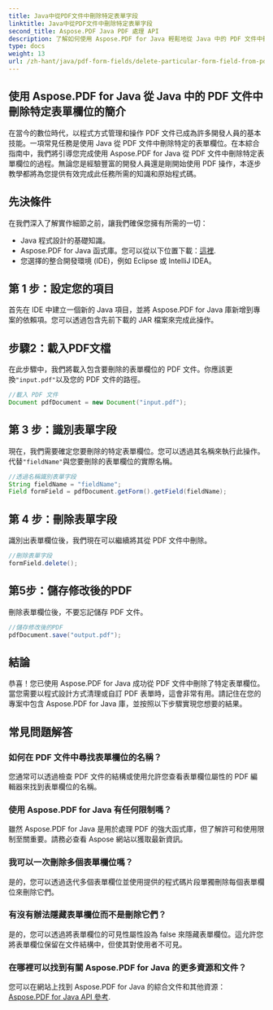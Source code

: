 ```yaml
---
title: Java中從PDF文件中刪除特定表單字段
linktitle: Java中從PDF文件中刪除特定表單字段
second_title: Aspose.PDF Java PDF 處理 API
description: 了解如何使用 Aspose.PDF for Java 輕鬆地從 Java 中的 PDF 文件中刪除特定表單欄位。提供逐步指南和原始碼。
type: docs
weight: 13
url: /zh-hant/java/pdf-form-fields/delete-particular-form-field-from-pdf-document-in-java/
---
```


## 使用 Aspose.PDF for Java 從 Java 中的 PDF 文件中刪除特定表單欄位的簡介

在當今的數位時代，以程式方式管理和操作 PDF 文件已成為許多開發人員的基本技能。一項常見任務是使用 Java 從 PDF 文件中刪除特定的表單欄位。在本綜合指南中，我們將引導您完成使用 Aspose.PDF for Java 從 PDF 文件中刪除特定表單欄位的過程。無論您是經驗豐富的開發人員還是剛開始使用 PDF 操作，本逐步教學都將為您提供有效完成此任務所需的知識和原始程式碼。

## 先決條件

在我們深入了解實作細節之前，讓我們確保您擁有所需的一切：

- Java 程式設計的基礎知識。
-  Aspose.PDF for Java 函式庫。您可以從以下位置下載：[這裡](https://releases.aspose.com/pdf/java/).
- 您選擇的整合開發環境 (IDE)，例如 Eclipse 或 IntelliJ IDEA。

## 第 1 步：設定您的項目

首先在 IDE 中建立一個新的 Java 項目，並將 Aspose.PDF for Java 庫新增到專案的依賴項。您可以透過包含先前下載的 JAR 檔案來完成此操作。

## 步驟2：載入PDF文檔

在此步驟中，我們將載入包含要刪除的表單欄位的 PDF 文件。你應該更換`"input.pdf"`以及您的 PDF 文件的路徑。

```java
//載入 PDF 文件
Document pdfDocument = new Document("input.pdf");
```

## 第 3 步：識別表單字段

現在，我們需要確定您要刪除的特定表單欄位。您可以透過其名稱來執行此操作。代替`"fieldName"`與您要刪除的表單欄位的實際名稱。

```java
//透過名稱識別表單字段
String fieldName = "fieldName";
Field formField = pdfDocument.getForm().getField(fieldName);
```

## 第 4 步：刪除表單字段

識別出表單欄位後，我們現在可以繼續將其從 PDF 文件中刪除。

```java
//刪除表單字段
formField.delete();
```

## 第5步：儲存修改後的PDF

刪除表單欄位後，不要忘記儲存 PDF 文件。

```java
//儲存修改後的PDF
pdfDocument.save("output.pdf");
```

## 結論

恭喜！您已使用 Aspose.PDF for Java 成功從 PDF 文件中刪除了特定表單欄位。當您需要以程式設計方式清理或自訂 PDF 表單時，這會非常有用。請記住在您的專案中包含 Aspose.PDF for Java 庫，並按照以下步驟實現您想要的結果。

## 常見問題解答

### 如何在 PDF 文件中尋找表單欄位的名稱？

您通常可以透過檢查 PDF 文件的結構或使用允許您查看表單欄位屬性的 PDF 編輯器來找到表單欄位的名稱。

### 使用 Aspose.PDF for Java 有任何限制嗎？

雖然 Aspose.PDF for Java 是用於處理 PDF 的強大函式庫，但了解許可和使用限制至關重要。請務必查看 Aspose 網站以獲取最新資訊。

### 我可以一次刪除多個表單欄位嗎？

是的，您可以透過迭代多個表單欄位並使用提供的程式碼片段單獨刪除每個表單欄位來刪除它們。

### 有沒有辦法隱藏表單欄位而不是刪除它們？

是的，您可以透過將表單欄位的可見性屬性設為 false 來隱藏表單欄位。這允許您將表單欄位保留在文件結構中，但使其對使用者不可見。

### 在哪裡可以找到有關 Aspose.PDF for Java 的更多資源和文件？

您可以在網站上找到 Aspose.PDF for Java 的綜合文件和其他資源：[Aspose.PDF for Java API 參考](https://reference.aspose.com/pdf/java/).